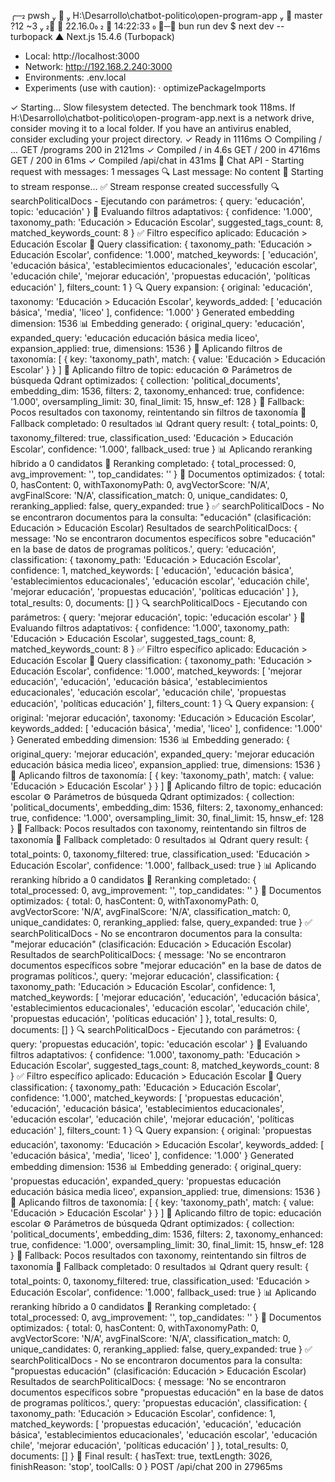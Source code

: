 ╭─ pwsh    H:\Desarrollo\chatbot-politico\open-program-app   master ?12 ~3                                                                                    22.16.0   14:22:33 
╰─❯ bun run dev
$ next dev --turbopack
   ▲ Next.js 15.4.6 (Turbopack)
   - Local:        http://localhost:3000
   - Network:      http://192.168.2.240:3000
   - Environments: .env.local
   - Experiments (use with caution):
     · optimizePackageImports

 ✓ Starting...
Slow filesystem detected. The benchmark took 118ms. If H:\Desarrollo\chatbot-politico\open-program-app\.next is a network drive, consider moving it to a local folder. If you have an antivirus enabled, consider excluding your project directory.
 ✓ Ready in 1116ms
 ○ Compiling / ...
 GET /programs 200 in 2121ms
 ✓ Compiled / in 4.6s
 GET / 200 in 4716ms
 GET / 200 in 61ms
 ✓ Compiled /api/chat in 431ms
🚀 Chat API - Starting request with messages: 1 messages
🔍 Last message: No content
📡 Starting to stream response...
✅ Stream response created successfully
🔍 searchPoliticalDocs - Ejecutando con parámetros: { query: 'educación', topic: 'educación' }
🎯 Evaluando filtros adaptativos: {
  confidence: '1.000',
  taxonomy_path: 'Educación > Educación Escolar',
  suggested_tags_count: 8,
  matched_keywords_count: 8
}
✅ Filtro específico aplicado: Educación > Educación Escolar
🎯 Query classification: {
  taxonomy_path: 'Educación > Educación Escolar',
  confidence: '1.000',
  matched_keywords: [
    'educación',
    'educación básica',
    'establecimientos educacionales',
    'educación escolar',
    'educación chile',
    'mejorar educación',
    'propuestas educación',
    'políticas educación'
  ],
  filters_count: 1
}
🔍 Query expansion: {
  original: 'educación',
  taxonomy: 'Educación > Educación Escolar',
  keywords_added: [ 'educación básica', 'media', 'liceo' ],
  confidence: '1.000'
}
Generated embedding dimension: 1536
📊 Embedding generado: {
  original_query: 'educación',
  expanded_query: 'educación educación básica media liceo',
  expansion_applied: true,
  dimensions: 1536
}
🎯 Aplicando filtros de taxonomía: [
  {
    key: 'taxonomy_path',
    match: { value: 'Educación > Educación Escolar' }
  }
]
📂 Aplicando filtro de topic: educación
⚙️ Parámetros de búsqueda Qdrant optimizados: {
  collection: 'political_documents',
  embedding_dim: 1536,
  filters: 2,
  taxonomy_enhanced: true,
  confidence: '1.000',
  oversampling_limit: 30,
  final_limit: 15,
  hnsw_ef: 128
}
🔄 Fallback: Pocos resultados con taxonomy, reintentando sin filtros de taxonomía
🔄 Fallback completado: 0 resultados
📊 Qdrant query result: {
  total_points: 0,
  taxonomy_filtered: true,
  classification_used: 'Educación > Educación Escolar',
  confidence: '1.000',
  fallback_used: true
}
📊 Aplicando reranking híbrido a 0 candidatos
🎯 Reranking completado: { total_processed: 0, avg_improvement: '', top_candidates: '' }
📝 Documentos optimizados: {
  total: 0,
  hasContent: 0,
  withTaxonomyPath: 0,
  avgVectorScore: 'N/A',
  avgFinalScore: 'N/A',
  classification_match: 0,
  unique_candidates: 0,
  reranking_applied: false,
  query_expanded: true
}
✅ searchPoliticalDocs - No se encontraron documentos para la consulta: "educación" (clasificación: Educación > Educación Escolar)
Resultados de searchPoliticalDocs: {
  message: 'No se encontraron documentos específicos sobre "educación" en la base de datos de programas políticos.',
  query: 'educación',
  classification: {
    taxonomy_path: 'Educación > Educación Escolar',
    confidence: 1,
    matched_keywords: [
      'educación',
      'educación básica',
      'establecimientos educacionales',
      'educación escolar',
      'educación chile',
      'mejorar educación',
      'propuestas educación',
      'políticas educación'
    ]
  },
  total_results: 0,
  documents: []
}
🔍 searchPoliticalDocs - Ejecutando con parámetros: { query: 'mejorar educación', topic: 'educación escolar' }
🎯 Evaluando filtros adaptativos: {
  confidence: '1.000',
  taxonomy_path: 'Educación > Educación Escolar',
  suggested_tags_count: 8,
  matched_keywords_count: 8
}
✅ Filtro específico aplicado: Educación > Educación Escolar
🎯 Query classification: {
  taxonomy_path: 'Educación > Educación Escolar',
  confidence: '1.000',
  matched_keywords: [
    'mejorar educación',
    'educación',
    'educación básica',
    'establecimientos educacionales',
    'educación escolar',
    'educación chile',
    'propuestas educación',
    'políticas educación'
  ],
  filters_count: 1
}
🔍 Query expansion: {
  original: 'mejorar educación',
  taxonomy: 'Educación > Educación Escolar',
  keywords_added: [ 'educación básica', 'media', 'liceo' ],
  confidence: '1.000'
}
Generated embedding dimension: 1536
📊 Embedding generado: {
  original_query: 'mejorar educación',
  expanded_query: 'mejorar educación educación básica media liceo',
  expansion_applied: true,
  dimensions: 1536
}
🎯 Aplicando filtros de taxonomía: [
  {
    key: 'taxonomy_path',
    match: { value: 'Educación > Educación Escolar' }
  }
]
📂 Aplicando filtro de topic: educación escolar
⚙️ Parámetros de búsqueda Qdrant optimizados: {
  collection: 'political_documents',
  embedding_dim: 1536,
  filters: 2,
  taxonomy_enhanced: true,
  confidence: '1.000',
  oversampling_limit: 30,
  final_limit: 15,
  hnsw_ef: 128
}
🔄 Fallback: Pocos resultados con taxonomy, reintentando sin filtros de taxonomía
🔄 Fallback completado: 0 resultados
📊 Qdrant query result: {
  total_points: 0,
  taxonomy_filtered: true,
  classification_used: 'Educación > Educación Escolar',
  confidence: '1.000',
  fallback_used: true
}
📊 Aplicando reranking híbrido a 0 candidatos
🎯 Reranking completado: { total_processed: 0, avg_improvement: '', top_candidates: '' }
📝 Documentos optimizados: {
  total: 0,
  hasContent: 0,
  withTaxonomyPath: 0,
  avgVectorScore: 'N/A',
  avgFinalScore: 'N/A',
  classification_match: 0,
  unique_candidates: 0,
  reranking_applied: false,
  query_expanded: true
}
✅ searchPoliticalDocs - No se encontraron documentos para la consulta: "mejorar educación" (clasificación: Educación > Educación Escolar)
Resultados de searchPoliticalDocs: {
  message: 'No se encontraron documentos específicos sobre "mejorar educación" en la base de datos de programas políticos.',
  query: 'mejorar educación',
  classification: {
    taxonomy_path: 'Educación > Educación Escolar',
    confidence: 1,
    matched_keywords: [
      'mejorar educación',
      'educación',
      'educación básica',
      'establecimientos educacionales',
      'educación escolar',
      'educación chile',
      'propuestas educación',
      'políticas educación'
    ]
  },
  total_results: 0,
  documents: []
}
🔍 searchPoliticalDocs - Ejecutando con parámetros: { query: 'propuestas educación', topic: 'educación escolar' }
🎯 Evaluando filtros adaptativos: {
  confidence: '1.000',
  taxonomy_path: 'Educación > Educación Escolar',
  suggested_tags_count: 8,
  matched_keywords_count: 8
}
✅ Filtro específico aplicado: Educación > Educación Escolar
🎯 Query classification: {
  taxonomy_path: 'Educación > Educación Escolar',
  confidence: '1.000',
  matched_keywords: [
    'propuestas educación',
    'educación',
    'educación básica',
    'establecimientos educacionales',
    'educación escolar',
    'educación chile',
    'mejorar educación',
    'políticas educación'
  ],
  filters_count: 1
}
🔍 Query expansion: {
  original: 'propuestas educación',
  taxonomy: 'Educación > Educación Escolar',
  keywords_added: [ 'educación básica', 'media', 'liceo' ],
  confidence: '1.000'
}
Generated embedding dimension: 1536
📊 Embedding generado: {
  original_query: 'propuestas educación',
  expanded_query: 'propuestas educación educación básica media liceo',
  expansion_applied: true,
  dimensions: 1536
}
🎯 Aplicando filtros de taxonomía: [
  {
    key: 'taxonomy_path',
    match: { value: 'Educación > Educación Escolar' }
  }
]
📂 Aplicando filtro de topic: educación escolar
⚙️ Parámetros de búsqueda Qdrant optimizados: {
  collection: 'political_documents',
  embedding_dim: 1536,
  filters: 2,
  taxonomy_enhanced: true,
  confidence: '1.000',
  oversampling_limit: 30,
  final_limit: 15,
  hnsw_ef: 128
}
🔄 Fallback: Pocos resultados con taxonomy, reintentando sin filtros de taxonomía
🔄 Fallback completado: 0 resultados
📊 Qdrant query result: {
  total_points: 0,
  taxonomy_filtered: true,
  classification_used: 'Educación > Educación Escolar',
  confidence: '1.000',
  fallback_used: true
}
📊 Aplicando reranking híbrido a 0 candidatos
🎯 Reranking completado: { total_processed: 0, avg_improvement: '', top_candidates: '' }
📝 Documentos optimizados: {
  total: 0,
  hasContent: 0,
  withTaxonomyPath: 0,
  avgVectorScore: 'N/A',
  avgFinalScore: 'N/A',
  classification_match: 0,
  unique_candidates: 0,
  reranking_applied: false,
  query_expanded: true
}
✅ searchPoliticalDocs - No se encontraron documentos para la consulta: "propuestas educación" (clasificación: Educación > Educación Escolar)
Resultados de searchPoliticalDocs: {
  message: 'No se encontraron documentos específicos sobre "propuestas educación" en la base de datos de programas políticos.',
  query: 'propuestas educación',
  classification: {
    taxonomy_path: 'Educación > Educación Escolar',
    confidence: 1,
    matched_keywords: [
      'propuestas educación',
      'educación',
      'educación básica',
      'establecimientos educacionales',
      'educación escolar',
      'educación chile',
      'mejorar educación',
      'políticas educación'
    ]
  },
  total_results: 0,
  documents: []
}
📡 Final result: { hasText: true, textLength: 3026, finishReason: 'stop', toolCalls: 0 }
 POST /api/chat 200 in 27965ms
